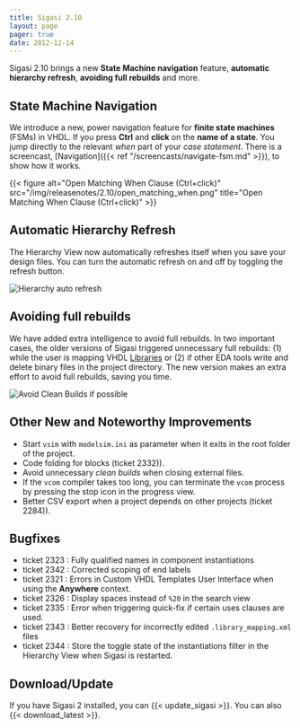 ```yaml
---
title: Sigasi 2.10
layout: page
pager: true
date: 2012-12-14
---
```


Sigasi 2.10 brings a new **State Machine navigation** feature, **automatic hierarchy refresh**, **avoiding full rebuilds** and more.

State Machine Navigation
------------------------

We introduce a new, power navigation feature for **finite state machines** (FSMs) in VHDL.
If you press **Ctrl** and **click** on the **name of a state**. You jump directly to the relevant *when* part of your *case statement*. There is
a screencast, [Navigation]({{< ref "/screencasts/navigate-fsm.md" >}}), to show how it works.

{{< figure alt="Open Matching When Clause (Ctrl+click)" src="/img/releasenotes/2.10/open_matching_when.png" title="Open Matching When Clause (Ctrl+click)" >}}

Automatic Hierarchy Refresh
---------------------------

The Hierarchy View now automatically refreshes itself when you save your
design files. You can turn the automatic refresh on and off by toggling
the refresh button.

![Hierarchy auto refresh](/img/releasenotes/2.10/auto_refresh.png "Hierarchy auto refresh")


Avoiding full rebuilds
----------------------

We have added extra intelligence to avoid full rebuilds. In two
important cases, the older versions of Sigasi triggered unnecessary full
rebuilds: (1) while the user is mapping VHDL [Libraries](/manual/libraries) or (2) if other EDA tools write and
delete binary files in the project directory. The new version makes an
extra effort to avoid full rebuilds, saving you time.

![Avoid Clean Builds if possible](/img/releasenotes/2.10/clean_build.png "Avoid Clean Builds if possible")

Other New and Noteworthy Improvements
-------------------------------------

-   Start `vsim` with `modelsim.ini` as parameter when it exits in the
    root folder of the project.
-   Code folding for blocks (ticket 2332)).
-   Avoid unnecessary *clean builds* when closing external files.
-   If the `vcom` compiler takes too long, you can terminate the `vcom`
    process by pressing the stop icon in the progress view.
-   Better CSV export when a project depends on other projects (ticket 2284)).

Bugfixes
--------

-   ticket 2323 : Fully qualified names in component instantiations
-   ticket 2342 : Corrected scoping of end labels
-   ticket 2321 : Errors in Custom VHDL Templates User
    Interface when using the **Anywhere** context.
-   ticket 2326 : Display
    spaces instead of `%20` in the search view
-   ticket 2335 : Error when triggering quick-fix if certain uses
    clauses are used.
-   ticket 2343 : Better recovery for incorrectly edited
    `.library_mapping.xml` files
-   ticket 2344 : Store the toggle state of the instantiations filter in
    the Hierarchy View when Sigasi is restarted.

Download/Update
---------------

If you have Sigasi 2 installed, you can {{< update_sigasi >}}. You can also {{< download_latest >}}.
